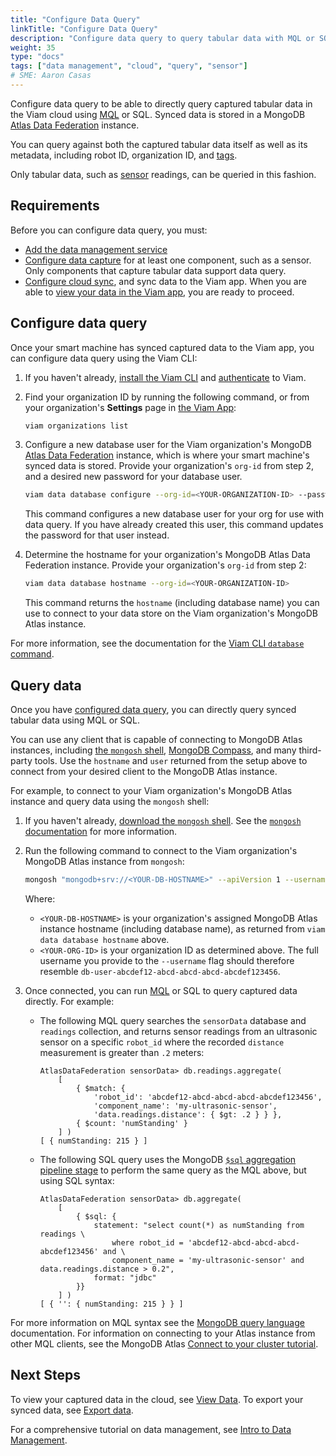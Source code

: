 ```yaml
---
title: "Configure Data Query"
linkTitle: "Configure Data Query"
description: "Configure data query to query tabular data with MQL or SQL"
weight: 35
type: "docs"
tags: ["data management", "cloud", "query", "sensor"]
# SME: Aaron Casas
---
```


Configure data query to be able to directly query captured tabular data in the Viam cloud using [MQL](https://www.mongodb.com/docs/manual/tutorial/query-documents/) or SQL.
Synced data is stored in a MongoDB [Atlas Data Federation](https://www.mongodb.com/docs/atlas/data-federation/overview/) instance.

You can query against both the captured tabular data itself as well as its metadata, including robot ID, organization ID, and [tags](/manage/data/label/#image-tags).

Only tabular data, such as [sensor](/components/sensor/) readings, can be queried in this fashion.

## Requirements

Before you can configure data query, you must:

- [Add the data management service](/services/data/configure-data-capture/#add-the-data-management-service)
- [Configure data capture](/services/data/configure-data-capture/) for at least one component, such as a sensor.
  Only components that capture tabular data support data query.
- [Configure cloud sync](/services/data/configure-cloud-sync/), and sync data to the Viam app.
  When you are able to [view your data in the Viam app](/manage/data/view/), you are ready to proceed.

## Configure data query

Once your smart machine has synced captured data to the Viam app, you can configure data query using the Viam CLI:

1. If you haven't already, [install the Viam CLI](/manage/cli/#install) and [authenticate](/manage/cli/#authenticate) to Viam.

1. Find your organization ID by running the following command, or from your organization's **Settings** page in [the Viam App](https://app.viam.com/):

   ```sh {class="line-numbers linkable-line-numbers"}
   viam organizations list
   ```

1. Configure a new database user for the Viam organization's MongoDB [Atlas Data Federation](https://www.mongodb.com/docs/atlas/data-federation/overview/) instance, which is where your smart machine's synced data is stored.
   Provide your organization's `org-id` from step 2, and a desired new password for your database user.

   ```sh {class="line-numbers linkable-line-numbers"}
   viam data database configure --org-id=<YOUR-ORGANIZATION-ID> --password=<NEW-DBUSER-PASSWORD>
   ```

   This command configures a new database user for your org for use with data query.
   If you have already created this user, this command updates the password for that user instead.

1. Determine the hostname for your organization's MongoDB Atlas Data Federation instance.
   Provide your organization's `org-id` from step 2:

   ```sh {class="line-numbers linkable-line-numbers"}
   viam data database hostname --org-id=<YOUR-ORGANIZATION-ID>
   ```

   This command returns the `hostname` (including database name) you can use to connect to your data store on the Viam organization's MongoDB Atlas instance.

For more information, see the documentation for the [Viam CLI `database` command](/manage/cli/#data).

## Query data

Once you have [configured data query](#configure-data-query), you can directly query synced tabular data using MQL or SQL.

You can use any client that is capable of connecting to MongoDB Atlas instances, including [the `mongosh` shell](https://www.mongodb.com/docs/mongodb-shell/), [MongoDB Compass](https://www.mongodb.com/docs/compass/current/), and many third-party tools.
Use the `hostname` and `user` returned from the setup above to connect from your desired client to the MongoDB Atlas instance.

For example, to connect to your Viam organization's MongoDB Atlas instance and query data using the `mongosh` shell:

1. If you haven't already, [download the `mongosh` shell](https://www.mongodb.com/try/download/shell).
   See the [`mongosh` documentation](https://www.mongodb.com/docs/mongodb-shell/) for more information.

1. Run the following command to connect to the Viam organization's MongoDB Atlas instance from `mongosh`:

   ```sh {class="line-numbers linkable-line-numbers"}
   mongosh "mongodb+srv://<YOUR-DB-HOSTNAME>" --apiVersion 1 --username db-user-<YOUR-ORG-ID>
   ```

   Where:

   - `<YOUR-DB-HOSTNAME>` is your organization's assigned MongoDB Atlas instance hostname (including database name), as returned from `viam data database hostname` above.
   - `<YOUR-ORG-ID>` is your organization ID as determined above.
     The full username you provide to the `--username` flag should therefore resemble `db-user-abcdef12-abcd-abcd-abcd-abcdef123456`.

1. Once connected, you can run [MQL](https://www.mongodb.com/docs/manual/tutorial/query-documents/) or SQL to query captured data directly. For example:

   - The following MQL query searches the `sensorData` database and `readings` collection, and returns sensor readings from an ultrasonic sensor on a specific `robot_id` where the recorded `distance` measurement is greater than `.2` meters:

     ```mongodb {class="line-numbers linkable-line-numbers"}
     AtlasDataFederation sensorData> db.readings.aggregate(
         [
             { $match: {
                 'robot_id': 'abcdef12-abcd-abcd-abcd-abcdef123456',
                 'component_name': 'my-ultrasonic-sensor',
                 'data.readings.distance': { $gt: .2 } } },
             { $count: 'numStanding' }
         ] )
     [ { numStanding: 215 } ]
     ```

   - The following SQL query uses the MongoDB [`$sql` aggregation pipeline stage](https://www.mongodb.com/docs/atlas/data-federation/query/sql/shell/connect/#aggregation-pipeline-stage-syntax) to perform the same query as the MQL above, but using SQL syntax:

     ```mongodb {class="line-numbers linkable-line-numbers"}
     AtlasDataFederation sensorData> db.aggregate(
         [
             { $sql: {
                 statement: "select count(*) as numStanding from readings \
                     where robot_id = 'abcdef12-abcd-abcd-abcd-abcdef123456' and \
                     component_name = 'my-ultrasonic-sensor' and data.readings.distance > 0.2",
                 format: "jdbc"
             }}
         ] )
     [ { '': { numStanding: 215 } } ]
     ```

For more information on MQL syntax see the [MongoDB query language](https://www.mongodb.com/docs/manual/tutorial/query-documents/) documentation.
For information on connecting to your Atlas instance from other MQL clients, see the MongoDB Atlas [Connect to your cluster tutorial](https://www.mongodb.com/docs/atlas/tutorial/connect-to-your-cluster/).

## Next Steps

To view your captured data in the cloud, see [View Data](/manage/data/view/).
To export your synced data, see [Export data](/manage/data/export/).

For a comprehensive tutorial on data management, see [Intro to Data Management](/tutorials/services/data-management-tutorial/).
